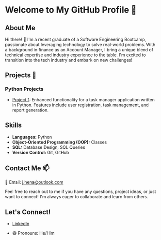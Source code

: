 # Welcome to My GitHub Profile 🚀

## About Me
Hi there! 👋 I'm a recent graduate of a Software Engineering Bootcamp, passionate about leveraging technology to solve real-world problems. With a background in finance as an Account Manager, I bring a unique blend of technical expertise and industry experience to the table. I'm excited to transition into the tech industry and embark on new challenges!

## Projects 🔭
### Python Projects
- [Project 1](https://github.com/JamesHena/finalCapstone.git): Enhanced functionality for a task manager application written in Python. Features include user registration, task management, and report generation.

## Skills
- **Languages:** Python
- **Object-Oriented Programming (OOP):** Classes
- **SQL:** Database Design, SQL Queries
- **Version Control:** Git, GitHub

## Contact Me 📫
📧 Email: [j.hena@outlook.com](mailto:j.hena@outlook.com)

Feel free to reach out to me if you have any questions, project ideas, or just want to connect! I'm always eager to collaborate and learn from others.

## Let's Connect!
- [LinkedIn](https://www.linkedin.com/in/james-h-5b51aa86/)

- 😄 Pronouns: He/Him
